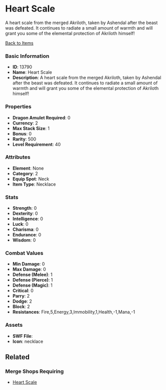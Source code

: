 # Heart Scale

A heart scale from the merged Akriloth, taken by Ashendal after the beast was defeated. It continues to radiate a small amount of warmth and will grant you some of the elemental protection of Akriloth himself!

[Back to Items](../items.md)

### Basic Information

- **ID**: 13790
- **Name**: Heart Scale
- **Description**: A heart scale from the merged Akriloth, taken by Ashendal after the beast was defeated. It continues to radiate a small amount of warmth and will grant you some of the elemental protection of Akriloth himself!

### Properties

- **Dragon Amulet Required**: 0
- **Currency**: 2
- **Max Stack Size**: 1
- **Bonus**: 0
- **Rarity**: 500
- **Level Requirement**: 40

### Attributes

- **Element**: None
- **Category**: 2
- **Equip Spot**: Neck
- **Item Type**: Necklace

### Stats

- **Strength**: 0
- **Dexterity**: 0
- **Intelligence**: 0
- **Luck**: 0
- **Charisma**: 0
- **Endurance**: 0
- **Wisdom**: 0

### Combat Values

- **Min Damage**: 0
- **Max Damage**: 0
- **Defense (Melee)**: 1
- **Defense (Pierce)**: 1
- **Defense (Magic)**: 1
- **Critical**: 0
- **Parry**: 2
- **Dodge**: 2
- **Block**: 2
- **Resistances**: Fire,5,Energy,3,Immobility,1,Health,-1,Mana,-1

### Assets

- **SWF File**: 
- **Icon**: necklace

## Related

### Merge Shops Requiring

- [Heart Scale](../merge-shops/238-heart-scale.md)

